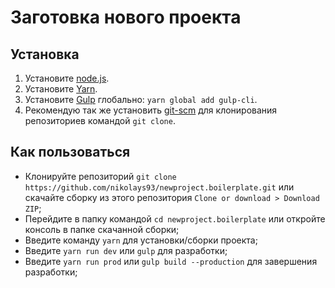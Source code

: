 ﻿# Заготовка нового проекта

## Установка
1. Установите [node.js](https://nodejs.org/en/download/).
2. Установите [Yarn](https://yarnpkg.com/en/docs/install/).
3. Установите [Gulp](https://gulpjs.com) глобально: ```yarn global add gulp-cli```.
4. Рекомендую так же установить [git-scm](https://git-scm.com) для клонирования репозиториев командой ```git clone```.

## Как пользоваться
* Клонируйте репозиторий ```git clone https://github.com/nikolays93/newproject.boilerplate.git``` или скачайте сборку из этого репозитория ```Clone or download > Download ZIP```;
* Перейдите в папку командой ```cd newproject.boilerplate``` или откройте консоль в папке скачанной сборки;
* Введите команду ```yarn``` для установки/сборки проекта;
* Введите ```yarn run dev``` или ```gulp``` для разработки;
* Введите ```yarn run prod``` или ```gulp build --production``` для завершения разработки;
